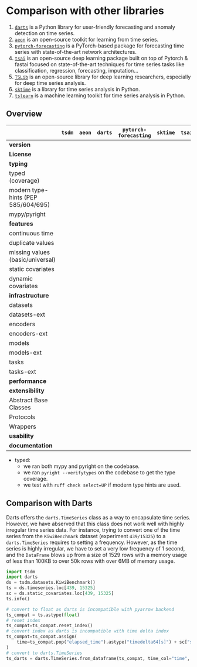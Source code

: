 # Comparison with other libraries

1. [`darts`](https://github.com/unit8co/darts) is a Python library for user-friendly forecasting and anomaly detection on time series.
2. [`aeon`](https://github.com/aeon-toolkit/aeon) is an open-source toolkit for learning from time series.
3. [`pytorch-forecasting`](https://github.com/jdb78/pytorch-forecasting) is a PyTorch-based package for forecasting time series with state-of-the-art network architectures.
4. [`tsai`](https://github.com/timeseriesAI/tsai) is an open-source deep learning package built on top of Pytorch & fastai focused on state-of-the-art techniques for time series tasks like classification, regression, forecasting, imputation…
5. [`TSLib`](https://github.com/thuml/Time-Series-Library) is an open-source library for deep learning researchers, especially for deep time series analysis.
6. [`sktime`](https://github.com/sktime/sktime) is a library for time series analysis in Python.
7. [`tslearn`](https://github.com/tslearn-team/tslearn) is a machine learning toolkit for time series analysis in Python.

## Overview

|                                     | `tsdm` | `aeon` | `darts` | `pytorch-forecasting` | `sktime` | `tsai` | `tslearn` | `tslib` |
|-------------------------------------|--------|--------|---------|-----------------------|----------|--------|-----------|---------|
| **version**                         |        |        |         |                       |          |        |           |         |
| **License**                         |        |        |         |                       |          |        |           |         |
| **typing**                          |        |        |         |                       |          |        |           |         |
| typed (coverage)                    |        |        |         |                       |          |        |           |         |
| modern type-hints (PEP 585/604/695) |        |        |         |                       |          |        |           |         |
| mypy/pyright                        |        |        |         |                       |          |        |           |         |
| **features**                        |        |        |         |                       |          |        |           |         |
| continuous time                     |        |        |         |                       |          |        |           |         |
| duplicate values                    |        |        |         |                       |          |        |           |         |
| missing values (basic/universal)    |        |        |         |                       |          |        |           |         |
| static covariates                   |        |        |         |                       |          |        |           |         |
| dynamic covariates                  |        |        |         |                       |          |        |           |         |
| **infrastructure**                  |        |        |         |                       |          |        |           |         |
| datasets                            |        |        |         |                       |          |        |           |         |
| datasets-ext                        |        |        |         |                       |          |        |           |         |
| encoders                            |        |        |         |                       |          |        |           |         |
| encoders-ext                        |        |        |         |                       |          |        |           |         |
| models                              |        |        |         |                       |          |        |           |         |
| models-ext                          |        |        |         |                       |          |        |           |         |
| tasks                               |        |        |         |                       |          |        |           |         |
| tasks-ext                           |        |        |         |                       |          |        |           |         |
| **performance**                     |        |        |         |                       |          |        |           |         |
| **extensibility**                   |        |        |         |                       |          |        |           |         |
| Abstract Base Classes               |        |        |         |                       |          |        |           |         |
| Protocols                           |        |        |         |                       |          |        |           |         |
| Wrappers                            |        |        |         |                       |          |        |           |         |
| **usability**                       |        |        |         |                       |          |        |           |         |
| **documentation**                   |        |        |         |                       |          |        |           |         |

- typed:
  - we ran both mypy and pyright on the codebase.
  - we ran `pyright --verifytypes` on the codebase to get the type coverage.
  - we test with `ruff check select=UP` if modern type hints are used.

## Comparison with Darts

Darts offers the `darts.TimeSeries` class as a way to encapsulate time series.
However, we have abserved that this class does not work well with highly irregular time series data.
For instance, trying to convert one of the time series from the `KiwiBenchmark` dataset (experiment `439/15325`) to a `darts.TimeSeries` requires to setting a frequency.
However, as the time series is highly irregular, we have to set a very low frequency of 1 second, and the `DataFrame` blows up from a size of 1529 rows with a memory usage of less than 100KB to over 50k rows with over 6MB of memory usage.

```python
import tsdm
import darts
ds = tsdm.datasets.KiwiBenchmark()
ts = ds.timeseries.loc[439, 15325]
sc = ds.static_covariates.loc[439, 15325]
ts.info()

# convert to float as darts is incompatible with pyarrow backend
ts_compat = ts.astype(float)
# reset index
ts_compat=ts_compat.reset_index()
# convert index as darts is incompatible with time delta index
ts_compat=ts_compat.assign(
    time=ts_compat.pop("elapsed_time").astype("timedelta64[s]") + sc["start_time"]
)
# convert to darts.TimeSeries
ts_darts = darts.TimeSeries.from_dataframe(ts_compat, time_col="time", freq="1s")
```
